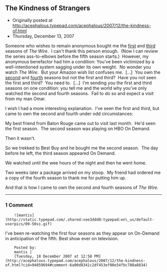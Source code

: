 ## The Kindness of Strangers

 * Originally posted at http://acephalous.typepad.com/acephalous/2007/12/the-kindness-of.html
 * Thursday, December 13, 2007



Someone who wishes to remain anonymous bought me the [first](http://www.amazon.com/exec/obidos/ASIN/B0002ERXC2/diesekoschmar-20) and [third](http://www.amazon.com/exec/obidos/ASIN/B000FTCLSU/diesekoschmar-20) seasons of _The Wire_.  I can't thank this person enough.  (Now I can review the series ass-to-elbows before the fifth season starts.)  However, my anonymous benefactor had him a condition:
You've been victimized by a well-intentioned system sagging under its own weight.  No wonder you watch _The Wire_.  But your Amazon wish list confuses me.  [...]  You own the [second](http://www.amazon.com/exec/obidos/ASIN/B0006IUD9Y/diesekoschmar-20) and [fourth](http://www.amazon.com/exec/obidos/ASIN/B000QXDJLI/diesekoschmar-20) seasons but not the first and third?  Have you not seen the first and third?  You need to.  [...]  I'm sending you the first and third seasons on one condition: you tell me and the world why you've only watched the second and fourth seasons.  Fail to do so and expect a visit from my man Omar.

I wish I had a more interesting explanation.  I've seen the first and third, but came to own the second and fourth under odd circumstances:  

My best friend from Baton Rouge came out to visit last month.  He'd seen the first season.  The second season was playing on HBO On Demand.  

Then it wasn't.  

So we trekked to Best Buy and he bought me the second season.  The day before he left, the third season appeared On Demand.  

We watched until the wee hours of the night and then he went home.

Two weeks later a package arrived on my stoop.  My friend had ordered me a copy of the fourth season to thank me for putting him up.  

And that is how I came to own the second and fourth seasons of _The Wire_.

		

* * *

### 1 Comment 

		

                
[]()

	

		![mantis](http://static.typepad.com/.shared:vee3ddd0:typepad:en\_us/default-userpics/09-50si.gif)
	

	

		

I've been re-watching the first four seasons as they appear on On-Demand in anticipation of the fifth.  Best show ever on television.  

	

		Posted by:
		mantis |
		[Tuesday, 18 December 2007 at 12:58 PM](http://acephalous.typepad.com/acephalous/2007/12/the-kindness-of.html?cid=94059694#comment-6a00d8341c2df453ef00e54fbc788a8834)

		

        